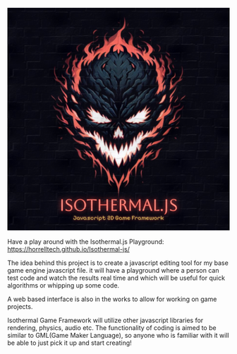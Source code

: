 ![alt text](https://github.com/HorrellTech/Isothermal-js/blob/d85f5b2ec2d0fc468eeae85bd95164d8b744d22f/isothermal-logo-update%20(20240331064923).png?raw)

Have a play around with the Isothermal.js Playground: https://horrelltech.github.io/Isothermal-js/

The idea behind this project is to create a javascript editing tool 
for my base game engine javascript file. it will have a playground where a person
can test code and watch the results real time and which will be
useful for quick algorithms or whipping up some code. 

A web based interface is also in the works to allow for working on 
game projects. 

Isothermal Game Framework will utilize other javascript libraries 
for rendering, physics, audio etc. The functionality of coding is aimed
to be similar to GML(Game Maker Language), so anyone who is familiar with it
will be able to just pick it up and start creating!

